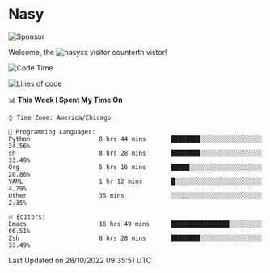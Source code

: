 # Nasy

<!--
<p align="center">
<img height="200" src="https://github-readme-stats.vercel.app/api?username=nasyxx&count_private=true&show_icons=true&theme=dracula&include_all_commits=true"/>
<img height="200" src="https://github-readme-stats.vercel.app/api/top-langs/?username=nasyxx&theme=dracula&hide=html,jupyter+notebook&count_private=true&show_icons=true"/>
</p>

  
----------------
-->

![Sponsor](https://img.shields.io/static/v1.svg?label=Sponsor&message=%E2%9D%A4&logo=GitHub&style=flat&color=pink)
 
Welcome, the ![nasyxx visitor counter](https://count.getloli.com/get/@nasyxx?theme=rule34)th vistor!
 
<!--START_SECTION:waka-->
![Code Time](http://img.shields.io/badge/Code%20Time-2%2C760%20hrs%2022%20mins-blue)

![Lines of code](https://img.shields.io/badge/From%20Hello%20World%20I%27ve%20Written-5%20Million%20lines%20of%20code-blue)

📊 **This Week I Spent My Time On** 

```text
⌚︎ Time Zone: America/Chicago

💬 Programming Languages: 
Python                   8 hrs 44 mins       ████████░░░░░░░░░░░░░░░░░   34.56% 
sh                       8 hrs 28 mins       ████████░░░░░░░░░░░░░░░░░   33.49% 
Org                      5 hrs 16 mins       █████░░░░░░░░░░░░░░░░░░░░   20.86% 
YAML                     1 hr 12 mins        █░░░░░░░░░░░░░░░░░░░░░░░░   4.79% 
Other                    35 mins             ░░░░░░░░░░░░░░░░░░░░░░░░░   2.35%

🔥 Editors: 
Emacs                    16 hrs 49 mins      ████████████████░░░░░░░░░   66.51% 
Zsh                      8 hrs 28 mins       ████████░░░░░░░░░░░░░░░░░   33.49%

```


 Last Updated on 28/10/2022 09:35:51 UTC
<!--END_SECTION:waka-->

<!-- ![visitors](https://visitor-badge.laobi.icu/badge?page_id=nasyxx.nasyxx) -->
